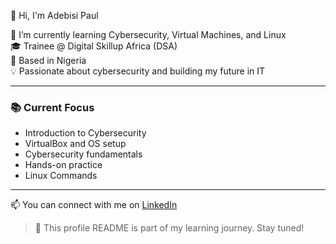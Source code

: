 👋 Hi, I'm Adebisi Paul

🌱 I’m currently learning Cybersecurity, Virtual Machines, and Linux  
🎓 Trainee @ Digital Skillup Africa (DSA)  
📍 Based in Nigeria  
💡 Passionate about cybersecurity and building my future in IT  

---

### 📚 Current Focus
- Introduction to Cybersecurity 
- VirtualBox and OS setup
- Cybersecurity fundamentals
- Hands-on practice
- Linux Commands
---

📫 You can connect with me on [LinkedIn](https://www.linkedin.com/in/adebisi-ovbokhan-paul-823927370)

> 💬 This profile README is part of my learning journey. Stay tuned!
